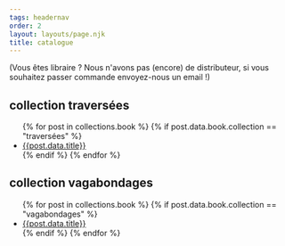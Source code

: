 ```yaml
---
tags: headernav
order: 2
layout: layouts/page.njk
title: catalogue
---
```

(Vous êtes libraire ? Nous n'avons pas (encore) de distributeur, si vous souhaitez passer commande envoyez-nous un email !)

## collection traversées
<ul>
  {% for post in collections.book %}
    {% if post.data.book.collection == "traversées" %}
      <li><a href="{{post.url}}">{{post.data.title}}</a></li>
    {% endif %}
  {% endfor %}
</ul>

## collection vagabondages
<ul>
  {% for post in collections.book %}
    {% if post.data.book.collection == "vagabondages" %}
      <li><a href="{{post.url}}">{{post.data.title}}</a></li>
    {% endif %}
  {% endfor %}
</ul>